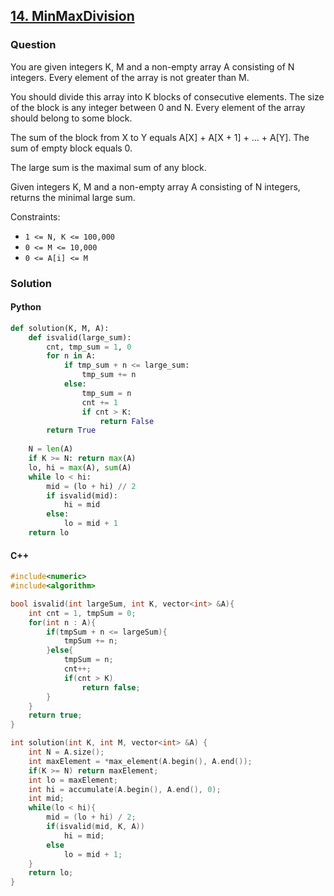 ## **[14. MinMaxDivision](https://app.codility.com/programmers/lessons/14-binary_search_algorithm/min_max_division/)**

### Question
You are given integers K, M and a non-empty array A consisting of N integers. Every element of the array is not greater than M.

You should divide this array into K blocks of consecutive elements. The size of the block is any integer between 0 and N. Every element of the array should belong to some block.

The sum of the block from X to Y equals A[X] + A[X + 1] + ... + A[Y]. The sum of empty block equals 0.

The large sum is the maximal sum of any block.

Given integers K, M and a non-empty array A consisting of N integers, returns the minimal large sum.

Constraints:
- `1 <= N, K <= 100,000`
- `0 <= M <= 10,000`
- `0 <= A[i] <= M`

### Solution

#### Python
```python
def solution(K, M, A):
    def isvalid(large_sum):
        cnt, tmp_sum = 1, 0
        for n in A:
            if tmp_sum + n <= large_sum:
                tmp_sum += n
            else:
                tmp_sum = n
                cnt += 1
                if cnt > K:
                    return False
        return True
        
    N = len(A)
    if K >= N: return max(A)
    lo, hi = max(A), sum(A)
    while lo < hi:
        mid = (lo + hi) // 2
        if isvalid(mid):
            hi = mid
        else:
            lo = mid + 1
    return lo
```

#### C++
```cpp
#include<numeric>
#include<algorithm>

bool isvalid(int largeSum, int K, vector<int> &A){
    int cnt = 1, tmpSum = 0;
    for(int n : A){
        if(tmpSum + n <= largeSum){
            tmpSum += n;
        }else{
            tmpSum = n;
            cnt++;
            if(cnt > K)
                return false;
        }
    }
    return true;
}

int solution(int K, int M, vector<int> &A) {
    int N = A.size();
    int maxElement = *max_element(A.begin(), A.end());
    if(K >= N) return maxElement;
    int lo = maxElement;
    int hi = accumulate(A.begin(), A.end(), 0);
    int mid;
    while(lo < hi){
        mid = (lo + hi) / 2;
        if(isvalid(mid, K, A))
            hi = mid;
        else
            lo = mid + 1;
    }
    return lo;
}
```
